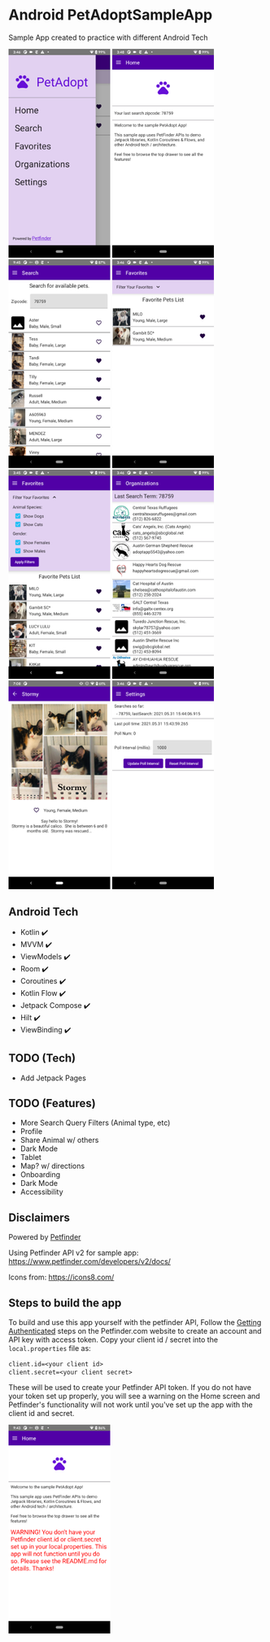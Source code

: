 # Android PetAdoptSampleApp
Sample App created to practice with different Android Tech

<img src="./Screenshots/drawer.png" width="200"/> <img src="./Screenshots/home.png" width="200"/> <img src="./Screenshots/search_favorite.png" width="200"/> <img src="./Screenshots/favorites.png" width="200"/> <img src="./Screenshots/all_filters.png" width="200"/> <img src="./Screenshots/organizations.png" width="200"/> <img src="./Screenshots/detail.png" width="200"/> <img src="./Screenshots/settings.png" width="200"/>

## Android Tech
* Kotlin :heavy_check_mark:
* MVVM :heavy_check_mark:
* ViewModels :heavy_check_mark:
* Room :heavy_check_mark:
* Coroutines :heavy_check_mark:
* Kotlin Flow :heavy_check_mark:
* Jetpack Compose :heavy_check_mark:
* Hilt :heavy_check_mark:
* ViewBinding :heavy_check_mark:

## TODO (Tech)
* Add Jetpack Pages

## TODO (Features)
* More Search Query Filters (Animal type, etc)
* Profile
* Share Animal w/ others
* Dark Mode
* Tablet
* Map? w/ directions
* Onboarding
* Dark Mode
* Accessibility

## Disclaimers

Powered by [Petfinder](www.petfinder.com)

Using Petfinder API v2 for sample app:
https://www.petfinder.com/developers/v2/docs/

Icons from: https://icons8.com/

## Steps to build the app

To build and use this app yourself with the petfinder API,
Follow the [Getting Authenticated](https://www.petfinder.com/developers/v2/docs/) steps on the Petfinder.com website to create an account and API key with access token. 
Copy your client id / secret into the `local.properties` file as:
``` 
client.id=<your client id>
client.secret=<your client secret>
```
These will be used to create your Petfinder API token. 
If you do not have your token set up properly, you will see a warning on the Home screen and Petfinder's functionality will not work until you've set up the app with the client id and secret.

<img src="./Screenshots/home_warning.png" width="200"/>
